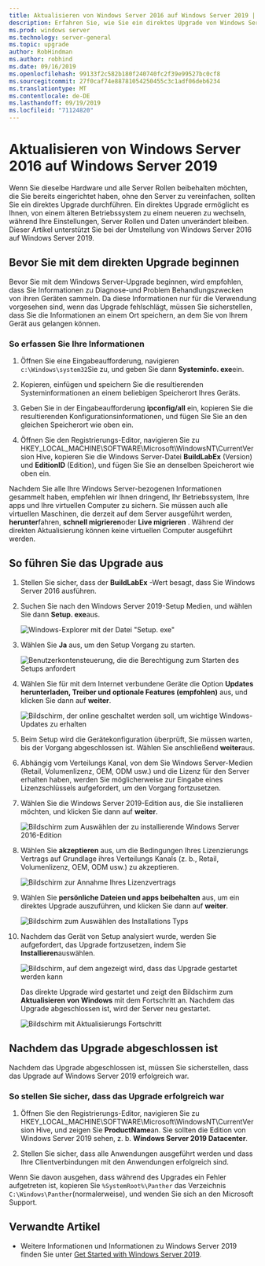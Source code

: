 ```yaml
---
title: Aktualisieren von Windows Server 2016 auf Windows Server 2019 | Microsoft-Dokumentation
description: Erfahren Sie, wie Sie ein direktes Upgrade von Windows Server 2016 auf Windows Server 2019 durchführen.
ms.prod: windows server
ms.technology: server-general
ms.topic: upgrade
author: RobHindman
ms.author: robhind
ms.date: 09/16/2019
ms.openlocfilehash: 99133f2c582b180f240740fc2f39e99527bc0cf8
ms.sourcegitcommit: 27f0caf74e88781054250455c3c1adf06deb6234
ms.translationtype: MT
ms.contentlocale: de-DE
ms.lasthandoff: 09/19/2019
ms.locfileid: "71124820"
---
```

# <a name="upgrade-windows-server-2016-to-windows-server-2019"></a>Aktualisieren von Windows Server 2016 auf Windows Server 2019

Wenn Sie dieselbe Hardware und alle Server Rollen beibehalten möchten, die Sie bereits eingerichtet haben, ohne den Server zu vereinfachen, sollten Sie ein direktes Upgrade durchführen. Ein direktes Upgrade ermöglicht es Ihnen, von einem älteren Betriebssystem zu einem neueren zu wechseln, während Ihre Einstellungen, Server Rollen und Daten unverändert bleiben. Dieser Artikel unterstützt Sie bei der Umstellung von Windows Server 2016 auf Windows Server 2019.

## <a name="before-you-begin-your-in-place-upgrade"></a>Bevor Sie mit dem direkten Upgrade beginnen

Bevor Sie mit dem Windows Server-Upgrade beginnen, wird empfohlen, dass Sie Informationen zu Diagnose-und Problem Behandlungszwecken von ihren Geräten sammeln. Da diese Informationen nur für die Verwendung vorgesehen sind, wenn das Upgrade fehlschlägt, müssen Sie sicherstellen, dass Sie die Informationen an einem Ort speichern, an dem Sie von Ihrem Gerät aus gelangen können.

### <a name="to-collect-your-info"></a>So erfassen Sie Ihre Informationen

1. Öffnen Sie eine Eingabeaufforderung, navigieren `c:\Windows\system32`Sie zu, und geben Sie dann **Systeminfo. exe**ein.

2. Kopieren, einfügen und speichern Sie die resultierenden Systeminformationen an einem beliebigen Speicherort Ihres Geräts.

3. Geben Sie in der Eingabeaufforderung **ipconfig/all** ein, kopieren Sie die resultierenden Konfigurationsinformationen, und fügen Sie Sie an den gleichen Speicherort wie oben ein.

4. Öffnen Sie den Registrierungs-Editor, navigieren Sie zu HKEY_LOCAL_MACHINE\SOFTWARE\Microsoft\WindowsNT\CurrentVersion Hive, kopieren Sie die Windows Server-Datei **BuildLabEx** (Version) und **EditionID** (Edition), und fügen Sie Sie an denselben Speicherort wie oben ein.

Nachdem Sie alle Ihre Windows Server-bezogenen Informationen gesammelt haben, empfehlen wir Ihnen dringend, Ihr Betriebssystem, Ihre apps und Ihre virtuellen Computer zu sichern. Sie müssen auch alle virtuellen Maschinen, die derzeit auf dem Server ausgeführt werden, **herunter**fahren, **schnell migrieren**oder **Live migrieren** . Während der direkten Aktualisierung können keine virtuellen Computer ausgeführt werden.

## <a name="to-perform-the-upgrade"></a>So führen Sie das Upgrade aus

1. Stellen Sie sicher, dass der **BuildLabEx** -Wert besagt, dass Sie Windows Server 2016 ausführen.

2. Suchen Sie nach den Windows Server 2019-Setup Medien, und wählen Sie dann **Setup. exe**aus.

    ![Windows-Explorer mit der Datei "Setup. exe"](media/upgrade-2016-2019/setup-2019.png)

3. Wählen Sie **Ja** aus, um den Setup Vorgang zu starten.

    ![Benutzerkontensteuerung, die die Berechtigung zum Starten des Setups anfordert](media/upgrade-2016-2019/start-setup-uac-box.png)

4. Wählen Sie für mit dem Internet verbundene Geräte die Option **Updates herunterladen, Treiber und optionale Features (empfohlen)** aus, und klicken Sie dann auf **weiter**.

    ![Bildschirm, der online geschaltet werden soll, um wichtige Windows-Updates zu erhalten](media/upgrade-2016-2019/online-updates-win-setup.png)

5. Beim Setup wird die Gerätekonfiguration überprüft, Sie müssen warten, bis der Vorgang abgeschlossen ist. Wählen Sie anschließend **weiter**aus.

6. Abhängig vom Verteilungs Kanal, von dem Sie Windows Server-Medien (Retail, Volumenlizenz, OEM, ODM usw.) und die Lizenz für den Server erhalten haben, werden Sie möglicherweise zur Eingabe eines Lizenzschlüssels aufgefordert, um den Vorgang fortzusetzen.

7. Wählen Sie die Windows Server 2019-Edition aus, die Sie installieren möchten, und klicken Sie dann auf **weiter**.

    ![Bildschirm zum Auswählen der zu installierende Windows Server 2016-Edition](media/upgrade-2016-2019/select-os-edition.png)

8. Wählen Sie **akzeptieren** aus, um die Bedingungen Ihres Lizenzierungs Vertrags auf Grundlage ihres Verteilungs Kanals (z. b., Retail, Volumenlizenz, OEM, ODM usw.) zu akzeptieren.

    ![Bildschirm zur Annahme Ihres Lizenzvertrags](media/upgrade-2016-2019/license-terms.png)

9. Wählen Sie **persönliche Dateien und apps beibehalten** aus, um ein direktes Upgrade auszuführen, und klicken Sie dann auf **weiter**.

    ![Bildschirm zum Auswählen des Installations Typs](media/upgrade-2016-2019/choose-install-upgrade.png)

10. Nachdem das Gerät von Setup analysiert wurde, werden Sie aufgefordert, das Upgrade fortzusetzen, indem Sie **Installieren**auswählen.

    ![Bildschirm, auf dem angezeigt wird, dass das Upgrade gestartet werden kann](media/upgrade-2016-2019/ready-to-install.png)

    Das direkte Upgrade wird gestartet und zeigt den Bildschirm zum **Aktualisieren von Windows** mit dem Fortschritt an. Nachdem das Upgrade abgeschlossen ist, wird der Server neu gestartet.

    ![Bildschirm mit Aktualisierungs Fortschritt](media/upgrade-2016-2019/upgrading-windows-with-progress.png)

## <a name="after-your-upgrade-is-done"></a>Nachdem das Upgrade abgeschlossen ist

Nachdem das Upgrade abgeschlossen ist, müssen Sie sicherstellen, dass das Upgrade auf Windows Server 2019 erfolgreich war.

### <a name="to-make-sure-your-upgrade-was-successful"></a>So stellen Sie sicher, dass das Upgrade erfolgreich war

1. Öffnen Sie den Registrierungs-Editor, navigieren Sie zu HKEY_LOCAL_MACHINE\SOFTWARE\Microsoft\WindowsNT\CurrentVersion Hive, und zeigen Sie **ProductName**an. Sie sollten die Edition von Windows Server 2019 sehen, z. b. **Windows Server 2019 Datacenter**.

2. Stellen Sie sicher, dass alle Anwendungen ausgeführt werden und dass Ihre Clientverbindungen mit den Anwendungen erfolgreich sind.

Wenn Sie davon ausgehen, dass während des Upgrades ein Fehler aufgetreten ist, kopieren Sie `%SystemRoot%\Panther` das Verzeichnis `C:\Windows\Panther`(normalerweise), und wenden Sie sich an den Microsoft Support.

## <a name="related-articles"></a>Verwandte Artikel

- Weitere Informationen und Informationen zu Windows Server 2019 finden Sie unter [Get Started with Windows Server 2019](https://docs.microsoft.com/windows-server/get-started-19/get-started-19).
